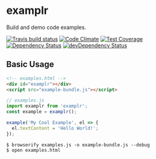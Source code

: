 # examplr

Build and demo code examples.

[![Travis build status](http://img.shields.io/travis/thejameskyle/examplr.svg?style=flat)](https://travis-ci.org/thejameskyle/examplr)
[![Code Climate](https://codeclimate.com/github/thejameskyle/examplr/badges/gpa.svg)](https://codeclimate.com/github/thejameskyle/examplr)
[![Test Coverage](https://codeclimate.com/github/thejameskyle/examplr/badges/coverage.svg)](https://codeclimate.com/github/thejameskyle/examplr)
[![Dependency Status](https://david-dm.org/thejameskyle/examplr.svg)](https://david-dm.org/thejameskyle/examplr)
[![devDependency Status](https://david-dm.org/thejameskyle/examplr/dev-status.svg)](https://david-dm.org/thejameskyle/examplr#info=devDependencies)

## Basic Usage

```html
<!-- examples.html -->
<div id="examplr"></div>
<script src="example-bundle.js"></script>
```

```js
// examples.js
import examplr from 'examplr';
const example = examplr();

example('My Cool Example', el => {
  el.textContent = 'Hello World!';
});
```

```shell
$ browserify examples.js -o example-bundle.js --debug
$ open examples.html
```
